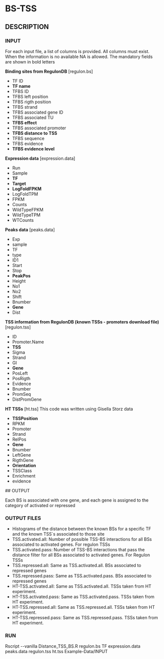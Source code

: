 # BS-TSS

## DESCRIPTION

### INPUT

For each input file, a list of columns is provided. All columns must exist. When the information is no available NA is allowed. The mandatory fields are shown in bold letters

**Binding sites from RegulonDB** [regulon.bs]
 - TF ID
 - **TF name**
 - TFBS ID
 - TFBS left position
 - TFBS rigth position 
 - TFBS strand
 - TFBS associated gene ID
 - TFBS associated TU 
 - **TFBS effect**
 - TFBS associated promoter
 - **TFBS distance to TSS**
 - TFBS sequence
 - TFBS evidence
 - **TFBS evidence level**

**Expression data** [expression.data]
 - Run
 - Sample
 - **TF**
 - **Target**
 - **LogFoldFPKM**
 - LogFoldTPM
 - FPKM
 - Counts
 - WildTypeFPKM
 - WildTypeTPM
 - WTCounts

**Peaks data** [peaks.data]
 - Exp
 - sample
 - TF
 - type
 - ID1
 - Start
 - Stop
 - **PeakPos**
 - Height
 - No1
 - No2
 - Shift
 - Bnumber
 - **Gene**
 - Dist

**TSS information from RegulonDB (known TSSs - promoters download file)** [regulon.tss]
 - ID
 - Promoter.Name
 - **TSS**
 - Sigma
 - Strand
 - GI
 - **Gene**
 - PosLeft
 - PosRigth
 - Evidence
 - Bnumber
 - PromSeq
 - DistPromGene

**HT TSSs** [ht.tss]
This code was written using Gisella Storz data
 - **TSSPosition**
 - RPKM
 - Promoter
 - Strand
 - RelPos
 - **Gene**
 - Bnumber
 - LeftGene
 - RigthGene
 - **Orientation**
 - TSSClass
 - Enrichment
 - evidence


## OUTPUT

Each BS is associated with one gene, and each gene is assigned to the category of activated or repressed

### OUTPUT FILES 

 - Histograms of the distance between the known BSs for a specific TF and the known TSS´s associated to those site
 - TSS.activated.all: Number of possible TSS-BS interactions for all BSs associated to activated genes. For regulon TSSs
 - TSS.activated.pass: Number of TSS-BS interactions that pass the distance filter for all BSs associated to activated genes. For Regulon TSSs
 - TSS.repressed.all: Same as TSS.activated.all. BSs associated to repressed genes
 - TSS.repressed.pass: Same as TSS.activated.pass. BSs associated to repressed genes
 - HT-TSS.activated.all: Same as TSS.activated.all. TSSs taken from HT experiment.
 - HT-TSS.activated.pass: Same as TSS.activated.pass. TSSs taken from HT experiment.
 - HT-TSS.repressed.all: Same as TSS.repressed.all. TSSs taken from HT experiment.
 - HT-TSS.repressed.pass: Same as TSS.repressed.pass. TSSs taken from HT experiment.
	

### RUN

 Rscript --vanilla Distance_TSS_BS.R regulon.bs TF expression.data peaks.data regulon.tss ht.tss Example-Data/INPUT
 
